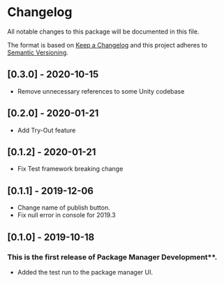 # Changelog
All notable changes to this package will be documented in this file.

The format is based on [Keep a Changelog](http://keepachangelog.com/en/1.0.0/)
and this project adheres to [Semantic Versioning](http://semver.org/spec/v2.0.0.html).

## [0.3.0] - 2020-10-15
- Remove unnecessary references to some Unity codebase

## [0.2.0] - 2020-01-21
- Add Try-Out feature

## [0.1.2] - 2020-01-21
- Fix Test framework breaking change

## [0.1.1] - 2019-12-06

- Change name of publish button.
- Fix null error in console for 2019.3

## [0.1.0] - 2019-10-18
### This is the first release of Package Manager Development**.

- Added the test run to the package manager UI.
